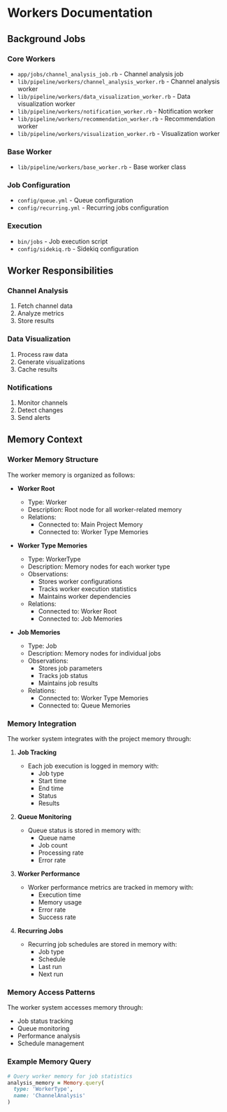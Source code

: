 # Workers Documentation

## Background Jobs

### Core Workers
- `app/jobs/channel_analysis_job.rb` - Channel analysis job
- `lib/pipeline/workers/channel_analysis_worker.rb` - Channel analysis worker
- `lib/pipeline/workers/data_visualization_worker.rb` - Data visualization worker
- `lib/pipeline/workers/notification_worker.rb` - Notification worker
- `lib/pipeline/workers/recommendation_worker.rb` - Recommendation worker
- `lib/pipeline/workers/visualization_worker.rb` - Visualization worker

### Base Worker
- `lib/pipeline/workers/base_worker.rb` - Base worker class

### Job Configuration
- `config/queue.yml` - Queue configuration
- `config/recurring.yml` - Recurring jobs configuration

### Execution
- `bin/jobs` - Job execution script
- `config/sidekiq.rb` - Sidekiq configuration

## Worker Responsibilities

### Channel Analysis
1. Fetch channel data
2. Analyze metrics
3. Store results

### Data Visualization
1. Process raw data
2. Generate visualizations
3. Cache results

### Notifications
1. Monitor channels
2. Detect changes
3. Send alerts

## Memory Context

### Worker Memory Structure
The worker memory is organized as follows:

- **Worker Root**
  - Type: Worker
  - Description: Root node for all worker-related memory
  - Relations:
    - Connected to: Main Project Memory
    - Connected to: Worker Type Memories

- **Worker Type Memories**
  - Type: WorkerType
  - Description: Memory nodes for each worker type
  - Observations:
    - Stores worker configurations
    - Tracks worker execution statistics
    - Maintains worker dependencies
  - Relations:
    - Connected to: Worker Root
    - Connected to: Job Memories

- **Job Memories**
  - Type: Job
  - Description: Memory nodes for individual jobs
  - Observations:
    - Stores job parameters
    - Tracks job status
    - Maintains job results
  - Relations:
    - Connected to: Worker Type Memories
    - Connected to: Queue Memories

### Memory Integration
The worker system integrates with the project memory through:

1. **Job Tracking**
   - Each job execution is logged in memory with:
     - Job type
     - Start time
     - End time
     - Status
     - Results

2. **Queue Monitoring**
   - Queue status is stored in memory with:
     - Queue name
     - Job count
     - Processing rate
     - Error rate

3. **Worker Performance**
   - Worker performance metrics are tracked in memory with:
     - Execution time
     - Memory usage
     - Error rate
     - Success rate

4. **Recurring Jobs**
   - Recurring job schedules are stored in memory with:
     - Job type
     - Schedule
     - Last run
     - Next run

### Memory Access Patterns
The worker system accesses memory through:
- Job status tracking
- Queue monitoring
- Performance analysis
- Schedule management

### Example Memory Query
```ruby
# Query worker memory for job statistics
analysis_memory = Memory.query(
  type: 'WorkerType',
  name: 'ChannelAnalysis'
)